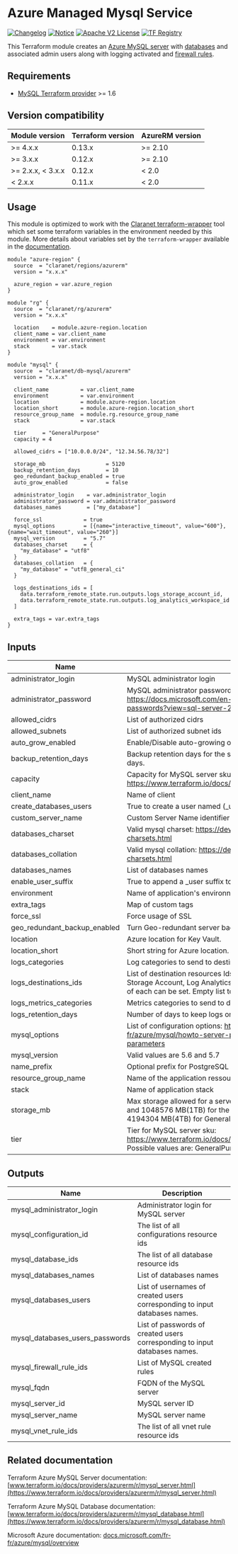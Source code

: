 # Azure Managed Mysql Service 
[![Changelog](https://img.shields.io/badge/changelog-release-green.svg)](CHANGELOG.md) [![Notice](https://img.shields.io/badge/notice-copyright-yellow.svg)](NOTICE) [![Apache V2 License](https://img.shields.io/badge/license-Apache%20V2-orange.svg)](LICENSE) [![TF Registry](https://img.shields.io/badge/terraform-registry-blue.svg)](https://registry.terraform.io/modules/claranet/db-mysql/azurerm/)

This Terraform module creates an [Azure MySQL server](https://www.terraform.io/docs/providers/azurerm/r/mysql_server.html) 
with [databases](https://www.terraform.io/docs/providers/azurerm/r/mysql_database.html)  and associated admin users along with logging activated and 
[firewall rules](https://www.terraform.io/docs/providers/azurerm/r/mysql_firewall_rule.html).

## Requirements

* [MySQL Terraform provider](https://www.terraform.io/docs/providers/mysql/) >= 1.6

## Version compatibility

| Module version    | Terraform version | AzureRM version |
|-------------------|-------------------|-----------------|
| >= 4.x.x          | 0.13.x            | >= 2.10          |
| >= 3.x.x          | 0.12.x            | >= 2.10         |
| >= 2.x.x, < 3.x.x | 0.12.x            | <  2.0          |
| <  2.x.x          | 0.11.x            | <  2.0          |

## Usage

This module is optimized to work with the [Claranet terraform-wrapper](https://github.com/claranet/terraform-wrapper) tool
which set some terraform variables in the environment needed by this module.
More details about variables set by the `terraform-wrapper` available in the [documentation](https://github.com/claranet/terraform-wrapper#environment).

```hcl
module "azure-region" {
  source  = "claranet/regions/azurerm"
  version = "x.x.x"

  azure_region = var.azure_region
}

module "rg" {
  source  = "claranet/rg/azurerm"
  version = "x.x.x"

  location    = module.azure-region.location
  client_name = var.client_name
  environment = var.environment
  stack       = var.stack
}

module "mysql" {
  source  = "claranet/db-mysql/azurerm"
  version = "x.x.x"

  client_name          = var.client_name
  environment          = var.environment
  location             = module.azure-region.location
  location_short       = module.azure-region.location_short
  resource_group_name  = module.rg.resource_group_name
  stack                = var.stack

  tier     = "GeneralPurpose"
  capacity = 4

  allowed_cidrs = ["10.0.0.0/24", "12.34.56.78/32"]

  storage_mb                   = 5120
  backup_retention_days        = 10
  geo_redundant_backup_enabled = true
  auto_grow_enabled            = false

  administrator_login    = var.administrator_login
  administrator_password = var.administrator_password
  databases_names        = ["my_database"]

  force_ssl             = true
  mysql_options         = [{name="interactive_timeout", value="600"}, {name="wait_timeout", value="260"}]
  mysql_version         = "5.7"
  databases_charset     = {
    "my_database" = "utf8"
  }
  databases_collation   = {
    "my_database" = "utf8_general_ci"
  }

  logs_destinations_ids = [
    data.terraform_remote_state.run.outputs.logs_storage_account_id,
    data.terraform_remote_state.run.outputs.log_analytics_workspace_id
  ]

  extra_tags = var.extra_tags
}
```

## Inputs

| Name | Description | Type | Default | Required |
|------|-------------|------|---------|:--------:|
| administrator\_login | MySQL administrator login | `string` | n/a | yes |
| administrator\_password | MySQL administrator password. Strong Password: https://docs.microsoft.com/en-us/sql/relational-databases/security/strong-passwords?view=sql-server-2017 | `string` | n/a | yes |
| allowed\_cidrs | List of authorized cidrs | `list(string)` | n/a | yes |
| allowed\_subnets | List of authorized subnet ids | `list(string)` | `[]` | no |
| auto\_grow\_enabled | Enable/Disable auto-growing of the storage. | `bool` | `false` | no |
| backup\_retention\_days | Backup retention days for the server, supported values are between 7 and 35 days. | `number` | `10` | no |
| capacity | Capacity for MySQL server sku: https://www.terraform.io/docs/providers/azurerm/r/mysql_server.html#capacity | `number` | `4` | no |
| client\_name | Name of client | `string` | n/a | yes |
| create\_databases\_users | True to create a user named <db>(\_user) per database with generated password. | `bool` | `true` | no |
| custom\_server\_name | Custom Server Name identifier | `string` | `""` | no |
| databases\_charset | Valid mysql charset: https://dev.mysql.com/doc/refman/5.7/en/charset-charsets.html | `map(string)` | `{}` | no |
| databases\_collation | Valid mysql collation: https://dev.mysql.com/doc/refman/5.7/en/charset-charsets.html | `map(string)` | `{}` | no |
| databases\_names | List of databases names | `list(string)` | n/a | yes |
| enable\_user\_suffix | True to append a \_user suffix to database users | `bool` | `true` | no |
| environment | Name of application's environnement | `string` | n/a | yes |
| extra\_tags | Map of custom tags | `map(string)` | `{}` | no |
| force\_ssl | Force usage of SSL | `bool` | `true` | no |
| geo\_redundant\_backup\_enabled | Turn Geo-redundant server backups on/off. Not available for the Basic tier. | `bool` | `true` | no |
| location | Azure location for Key Vault. | `string` | n/a | yes |
| location\_short | Short string for Azure location. | `string` | n/a | yes |
| logs\_categories | Log categories to send to destinations. | `list(string)` | `null` | no |
| logs\_destinations\_ids | List of destination resources Ids for logs diagnostics destination. Can be Storage Account, Log Analytics Workspace and Event Hub. No more than one of each can be set. Empty list to disable logging. | `list(string)` | n/a | yes |
| logs\_metrics\_categories | Metrics categories to send to destinations. | `list(string)` | `null` | no |
| logs\_retention\_days | Number of days to keep logs on storage account | `number` | `30` | no |
| mysql\_options | List of configuration options: https://docs.microsoft.com/fr-fr/azure/mysql/howto-server-parameters#list-of-configurable-server-parameters | `list(map(string))` | `[]` | no |
| mysql\_version | Valid values are 5.6 and 5.7 | `string` | `"5.7"` | no |
| name\_prefix | Optional prefix for PostgreSQL server name | `string` | `""` | no |
| resource\_group\_name | Name of the application ressource group, herited from infra module | `string` | n/a | yes |
| stack | Name of application stack | `string` | n/a | yes |
| storage\_mb | Max storage allowed for a server. Possible values are between 5120 MB(5GB) and 1048576 MB(1TB) for the Basic SKU and between 5120 MB(5GB) and 4194304 MB(4TB) for General Purpose/Memory Optimized SKUs. | `number` | `5120` | no |
| tier | Tier for MySQL server sku: https://www.terraform.io/docs/providers/azurerm/r/mysql_server.html#tier<br>Possible values are: GeneralPurpose, Basic, MemoryOptimized. | `string` | `"GeneralPurpose"` | no |

## Outputs

| Name | Description |
|------|-------------|
| mysql\_administrator\_login | Administrator login for MySQL server |
| mysql\_configuration\_id | The list of all configurations resource ids |
| mysql\_database\_ids | The list of all database resource ids |
| mysql\_databases\_names | List of databases names |
| mysql\_databases\_users | List of usernames of created users corresponding to input databases names. |
| mysql\_databases\_users\_passwords | List of passwords of created users corresponding to input databases names. |
| mysql\_firewall\_rule\_ids | List of MySQL created rules |
| mysql\_fqdn | FQDN of the MySQL server |
| mysql\_server\_id | MySQL server ID |
| mysql\_server\_name | MySQL server name |
| mysql\_vnet\_rule\_ids | The list of all vnet rule resource ids |

## Related documentation

Terraform Azure MySQL Server documentation: [www.terraform.io/docs/providers/azurerm/r/mysql_server.html](https://www.terraform.io/docs/providers/azurerm/r/mysql_server.html)

Terraform Azure MySQL Database documentation: [www.terraform.io/docs/providers/azurerm/r/mysql_database.html](https://www.terraform.io/docs/providers/azurerm/r/mysql_database.html)

Microsoft Azure documentation: [docs.microsoft.com/fr-fr/azure/mysql/overview](https://docs.microsoft.com/fr-fr/azure/mysql/overview)

